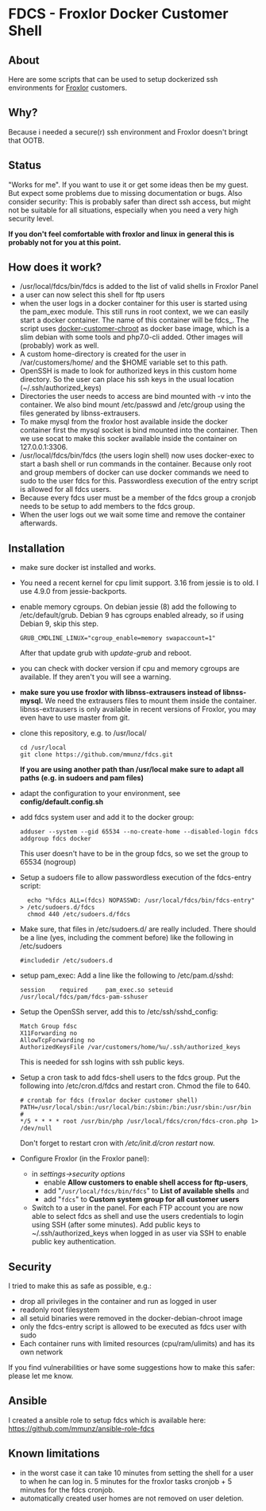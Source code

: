 # FDCS - Froxlor Docker Customer Shell

## About

Here are some scripts that can be used to setup dockerized ssh environments for
[Froxlor](https://www.froxlor.org) customers.

## Why?

Because i needed a secure(r) ssh environment and Froxlor doesn't bringt that OOTB.

## Status

"Works for me". If you want to use it or get some ideas then be my guest. But expect some problems due to missing
documentation or bugs. Also consider security: This is probably safer than direct ssh access, but might not be suitable
for all situations, especially when you need a very high security level.

**If you don't feel comfortable with froxlor and linux in general this is probably not for you at this point.**

## How does it work?

- /usr/local/fdcs/bin/fdcs is added to the list of valid shells in Froxlor Panel
- a user can now select this shell for ftp users
- when the user logs in a docker container for this user is started using the
  pam_exec module. This still runs in root context, we we can easily start a
  docker container. The name of this container will be fdcs_<username>.
  The script uses [docker-customer-chroot](https://github.com/mmunz/docker-customer-chroot)
  as docker base image, which is a slim debian with some tools and php7.0-cli added. Other images will (probably) work
  as well.
- A custom home-directory is created for the user in /var/customers/home/<username> and the $HOME variable set to this
  path.
- OpenSSH is made to look for authorized keys in this custom home directory. So the user can place his ssh keys in the
  usual location (~/.ssh/authorized_keys)
- Directories the user needs to access are bind mounted with -v into the container. We also bind mount /etc/passwd and
  /etc/group using the files generated by libnss-extrausers.
- To make mysql from the froxlor host available inside the docker container first the mysql socket is bind mounted
  into the container. Then we use socat to make this socker available inside the container on 127.0.0.1:3306.
- /usr/local/fdcs/bin/fdcs (the users login shell) now uses docker-exec to start
  a bash shell or run commands in the container. Because only root and group members
  of docker can use docker commands we need to sudo to the user fdcs for this.
  Passwordless execution of the entry script is allowed for all fdcs users.
- Because every fdcs user must be a member of the fdcs group a cronjob needs to
  be setup to add members to the fdcs group.
- When the user logs out we wait some time and remove the container afterwards.

## Installation

- make sure docker ist installed and works.
- You need a recent kernel for cpu limit support. 3.16 from jessie is to old. I use 4.9.0 from jessie-backports.
- enable memory cgroups. On debian jessie (8) add the following to /etc/default/grub. Debian 9 has cgroups enabled
  already, so if using Debian 9, skip this step.

  ```
  GRUB_CMDLINE_LINUX="cgroup_enable=memory swapaccount=1"
  ```
  
  After that update grub with *update-grub* and reboot.
- you can check with docker version if cpu and memory cgroups are available. If they aren't you will see a warning. 
- **make sure you use froxlor with libnss-extrausers instead of libnss-mysql.**
  We need the extrausers files to mount them inside the container.
  libnss-extrausers is only available in recent versions of Froxlor, you may even have to use master from git.
- clone this repository, e.g. to /usr/local/

  ```
  cd /usr/local
  git clone https://github.com/mmunz/fdcs.git
  ```
  
  **If you are using another path than /usr/local make sure to adapt all paths (e.g. in sudoers and pam files)**
- adapt the configuration to your environment, see **config/default.config.sh**
- add fdcs system user and add it to the docker group:

  ```
  adduser --system --gid 65534 --no-create-home --disabled-login fdcs
  addgroup fdcs docker
  ```
  This user doesn't have to be in the group fdcs, so we set the group to 65534 (nogroup)
- Setup a sudoers file to allow passwordless execution of the fdcs-entry script:

  ```
    echo "%fdcs ALL=(fdcs) NOPASSWD: /usr/local/fdcs/bin/fdcs-entry" > /etc/sudoers.d/fdcs
    chmod 440 /etc/sudoers.d/fdcs
  ```
- Make sure, that files in /etc/sudoers.d/ are really included. There should be a line (yes, including the comment
  before) like the following in /etc/sudoers
  
  ```
  #includedir /etc/sudoers.d
  ```
- setup pam_exec: Add a line like the following to /etc/pam.d/sshd:

  ```
  session    required     pam_exec.so seteuid /usr/local/fdcs/pam/fdcs-pam-sshuser
  ```
- Setup the OpenSSh server, add this to /etc/ssh/sshd_config:

  ```
  Match Group fdsc
  X11Forwarding no
  AllowTcpForwarding no
  AuthorizedKeysFile /var/customers/home/%u/.ssh/authorized_keys
  ```
  This is needed for ssh logins with ssh public keys. 
- Setup a cron task to add fdcs-shell users to the fdcs group. Put the following into /etc/cron.d/fdcs and restart cron.
  Chmod the file to 640. 
  ``` 
  # crontab for fdcs (froxlor docker customer shell)
  PATH=/usr/local/sbin:/usr/local/bin:/sbin:/bin:/usr/sbin:/usr/bin
  #
  */5 * * * * root /usr/bin/php /usr/local/fdcs/cron/fdcs-cron.php 1> /dev/null
  ```
  Don't forget to restart cron with */etc/init.d/cron restart* now.
- Configure Froxlor (in the Froxlor panel):
  - in *settings->security options* 
    - enable **Allow customers to enable shell access for ftp-users**,
    - add "`/usr/local/fdcs/bin/fdcs`" to **List of available shells** and
    - add "`fdcs`" to **Custom system group for all customer users** 
  - Switch to a user in the panel. For each FTP account you are now able to select fdcs as shell and use the users
    credentials to login using SSH (after some minutes). Add public keys to ~/.ssh/authorized_keys when logged in
    as user via SSH to enable public key authentication.

## Security

I tried to make this as safe as possible, e.g.:

- drop all privileges in the container and run as logged in user
- readonly root filesystem
- all setuid binaries were removed in the docker-debian-chroot image
- only the fdcs-entry script is allowed to be executed as fdcs user with sudo
- Each container runs with limited resources (cpu/ram/ulimits) and has its own network

If you find vulnerabilities or have some suggestions how to make this safer: please let me know.

## Ansible

I created a ansible role to setup fdcs which is available here: https://github.com/mmunz/ansible-role-fdcs

## Known limitations

- in the worst case it can take 10 minutes from setting the shell for a user to when he can log in. 5 minutes for the
  froxlor tasks cronjob + 5 minutes for the fdcs cronjob.
- automatically created user homes are not removed on user deletion.

